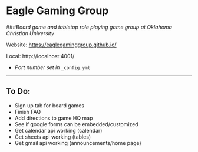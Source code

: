 # Eagle Gaming Group

###_Board game and tabletop role playing game group at Oklahoma Christian University_

Website: https://eaglegaminggroup.github.io/

Local: http://localhost:4001/

- _Port number set in_ `_config.yml`

---
## To Do:
- Sign up tab for board games
- Finish FAQ
- Add directions to game HQ map
- See if google forms can be embedded/customized
- Get calendar api working (calendar)
- Get sheets api working (tables)
- Get gmail api working (announcements/home page)
